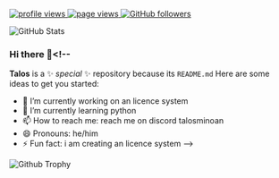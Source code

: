 
<p align="left">
  <a href="https://github.com/TalosTheMinoan/">
    <img src="https://komarev.com/ghpvc/?username=codemaker2015&color=red" alt="profile views" />
  </a>
  <a href="https://github.com/TalosTheMinoan/">
    <img src="https://visitor-badge.glitch.me/badge?page_id=page.id" alt="page views" />
  </a>

  <a href="https://github.com/TalosTheMinoan?tab=followers">
    <img alt="GitHub followers" src="https://img.shields.io/github/followers/codemaker2015?color=yellow&logo=github">
  </a>

  
![GitHub Stats](https://github-readme-stats.vercel.app/api?username=TalosTheMinoan&show_icons=true&theme=radical)


### Hi there 👋<!--
**Talos** is a ✨ _special_ ✨ repository because its `README.md` 
Here are some ideas to get you started:
- 🔭 I’m currently working on an licence system
- 🌱 I’m currently learning python
- 📫 How to reach me: reach me on discord talosminoan
- 😄 Pronouns: he/him
- ⚡ Fun fact: i am creating an licence system
-->


![Github Trophy](https://github-profile-trophy.vercel.app/?username=TalosTheMinoan&theme=discord)
